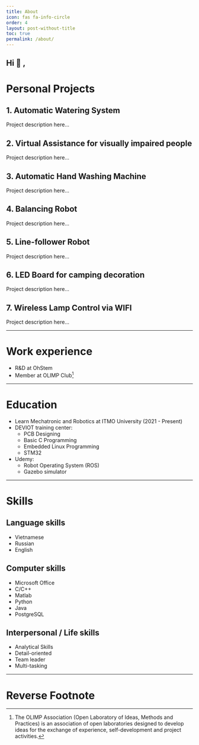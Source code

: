 ```yaml
---
title: About
icon: fas fa-info-circle
order: 4
layout: post-without-title
toc: true
permalink: /about/
---
```


Hi :wave: , 
---

# Personal Projects

## 1. Automatic Watering System
Project description here...
## 2. Virtual Assistance for visually impaired people
Project description here...
## 3. Automatic Hand Washing Machine
Project description here...
## 4. Balancing Robot
Project description here...
## 5. Line-follower Robot
Project description here...
## 6. LED Board for camping decoration
Project description here...
## 7. Wireless Lamp Control via WIFI
Project description here...

---

# Work experience
* R&D at OhStem
* Member at OLIMP Club[^OLIMP]

---

# Education
* Learn Mechatronic and Robotics at ITMO University (2021 - Present)
* DEVIOT training center:
    - PCB Designing
    - Basic C Programming
    - Embedded Linux Programming
    - STM32
* Udemy:
    - Robot Operating System (ROS)
    - Gazebo simulator

---

# Skills

## Language skills
* Vietnamese
* Russian
* English

## Computer skills
* Microsoft Office
* C/C++
* Matlab
* Python
* Java
* PostgreSQL 

## Interpersonal / Life skills
* Analytical Skills
* Detail-oriented
* Team leader
* Multi-tasking

---
# Reverse Footnote
[^OLIMP]: The OLIMP Association (Open Laboratory of Ideas, Methods and Practices) is an association of open laboratories designed to develop ideas for the exchange of experience, self-development and project activities.